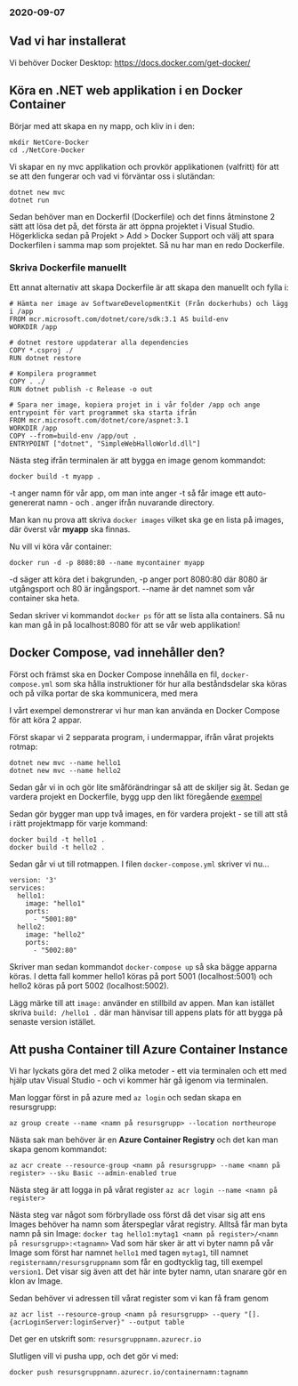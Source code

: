 ### 2020-09-07


## Vad vi har installerat

Vi behöver Docker Desktop:
https://docs.docker.com/get-docker/


## Köra en .NET web applikation i en Docker Container

Börjar med att skapa en ny mapp, och kliv in i den:
```
mkdir NetCore-Docker
cd ./NetCore-Docker
```

Vi skapar en ny mvc applikation och provkör applikationen (valfritt) för att se att den fungerar och vad vi förväntar oss i slutändan:
```
dotnet new mvc
dotnet run
```

Sedan behöver man en Dockerfil (Dockerfile) och det finns åtminstone 2 sätt att lösa det på, det första är att öppna projektet i Visual Studio. Högerklicka sedan på Projekt > Add > Docker Support och välj att spara Dockerfilen i samma map som projektet. Så nu har man en redo Dockerfile.

### Skriva Dockerfile manuellt
Ett annat alternativ att skapa Dockerfile är att skapa den manuellt och fylla i: 
``` 
# Hämta ner image av SoftwareDevelopmentKit (Från dockerhubs) och lägg i /app
FROM mcr.microsoft.com/dotnet/core/sdk:3.1 AS build-env
WORKDIR /app

# dotnet restore uppdaterar alla dependencies
COPY *.csproj ./
RUN dotnet restore

# Kompilera programmet
COPY . ./
RUN dotnet publish -c Release -o out

# Spara ner image, kopiera projet in i vår folder /app och ange entrypoint för vart programmet ska starta ifrån
FROM mcr.microsoft.com/dotnet/core/aspnet:3.1
WORKDIR /app
COPY --from=build-env /app/out .
ENTRYPOINT ["dotnet", "SimpleWebHalloWorld.dll"]
```

Nästa steg ifrån terminalen är att bygga en image genom kommandot: 
```
docker build -t myapp .
``` 
-t anger namn för vår app, om man inte anger -t så får image ett auto-genererat namn - och . anger ifrån nuvarande directory.

Man kan nu prova att skriva `docker images` vilket ska ge en lista på images, där överst vår **myapp** ska finnas.

Nu vill vi köra vår container: 
```
docker run -d -p 8080:80 --name mycontainer myapp
```
-d säger att köra det i bakgrunden, -p anger port 8080:80 där 8080 är utgångsport och 80 är ingångsport. --name är det namnet som vår container ska heta.

Sedan skriver vi kommandot `docker ps` för att se lista alla containers. Så nu kan man gå in på localhost:8080 för att se vår web applikation!


## Docker Compose, vad innehåller den?

Först och främst ska en Docker Compose innehålla  en fil, `docker-compose.yml` som ska hålla instruktioner för hur alla beståndsdelar ska köras och på vilka portar de ska kommunicera, med mera

I vårt exempel demonstrerar vi hur man kan använda en Docker Compose för att köra 2 appar. 

Först skapar vi 2 sepparata program, i undermappar,  ifrån vårat projekts rotmap:
```
dotnet new mvc --name hello1
dotnet new mvc --name hello2
```
Sedan går vi in och gör lite småförändringar så att de skiljer sig åt. Sedan ge vardera projekt en Dockerfile, bygg upp den likt föregående [exempel](#skriva-dockerfile-manuellt)

Sedan gör bygger man upp två images, en för vardera projekt - se till att stå i rätt projektmapp för varje kommand:
```
docker build -t hello1 .
docker build -t hello2 .
```

Sedan går vi ut till rotmappen. I filen `docker-compose.yml` skriver vi nu...
```
version: '3'
services:
  hello1:
    image: "hello1"
    ports:
      - "5001:80"
  hello2:
    image: "hello2"
    ports:
      - "5002:80"
```
Skriver man sedan kommandot `docker-compose up` så ska bägge apparna köras. I detta fall kommer hello1 köras på port 5001 (localhost:5001) och hello2 köras på port 5002 (localhost:5002).

Lägg märke till att `image:` använder en stillbild av appen. Man kan istället skriva `build: /hello1 .` där man hänvisar till appens plats för att bygga på senaste version istället. 


## Att pusha Container till Azure Container Instance

Vi har lyckats göra det med 2 olika metoder - ett via terminalen och ett med hjälp utav Visual Studio - och  vi kommer här gå igenom via terminalen.

Man loggar först in på azure med `az login` och sedan skapa en resursgrupp:
```
az group create --name <namn på resursgrupp> --location northeurope
```

Nästa sak man behöver är en **Azure Container Registry** och det kan man skapa genom kommandot: 
```
az acr create --resource-group <namn på resursgrupp> --name <namn på register> --sku Basic --admin-enabled true
```

Nästa steg är  att logga in på vårat register `az acr login --name <namn på register>`

Nästa steg var något som förbryllade oss först då det visar sig att ens Images behöver ha namn som återspeglar vårat registry. Alltså får man byta namn på sin Image:
`docker tag hello1:mytag1 <namn på register>/<namn på resursgrupp>:<tagnamn>`
Vad som här sker är att vi byter namn på vår Image som först har namnet `hello1` med tagen `mytag1`, till namnet `registernamn/resursgruppnamn` som får en godtycklig tag, till exempel `version1`. Det visar sig även att det här inte byter namn, utan snarare gör en klon av Image.

Sedan behöver vi adressen till vårat register som vi kan få fram genom
```
az acr list --resource-group <namn på resursgrupp> --query "[].{acrLoginServer:loginServer}" --output table
```
Det ger en utskrift som: `resursgruppnamn.azurecr.io`

Slutligen vill vi pusha upp, och det gör vi med:
```
docker push resursgruppnamn.azurecr.io/containernamn:tagnamn
```
